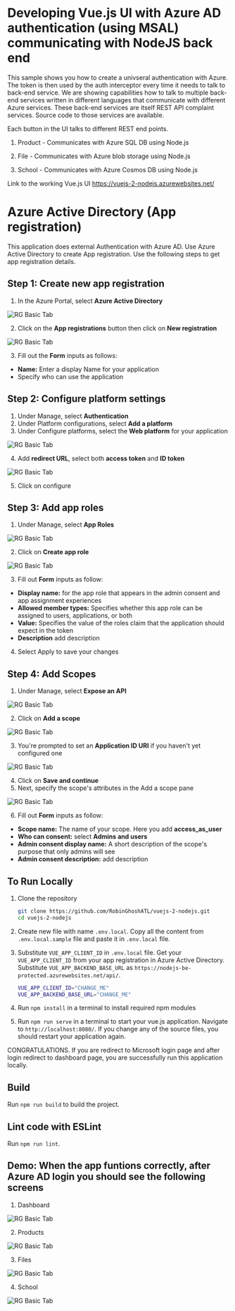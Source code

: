 # Developing Vue.js UI with Azure AD authentication (using MSAL) communicating with NodeJS back end

  This sample shows you how to create a univseral authentication with Azure. The token is then used by the auth interceptor every time it needs to talk to back-end service.
  We are showing capabilities how to talk to multiple back-end services written in different languages that communicate with different Azure services.
  These back-end services are itself REST API complaint services. Source code to those services are available.
   
  Each button in the UI talks to different REST end points.

   1. Product - Communicates with Azure SQL DB using Node.js

   1. File - Communicates with Azure blob storage using Node.js

   1. School - Communicates with Azure Cosmos DB using Node.js

Link to the working Vue.js UI
https://vuejs-2-nodejs.azurewebsites.net/

# Azure Active Directory (App registration)

This application does external Authentication with Azure AD. Use Azure Active Directory to create App registration. Use the following steps to get app registration details.
## Step 1: Create new app registration

1. In the Azure Portal, select **Azure Active Directory**

![RG Basic Tab](images/1.png)
&nbsp;

2. Click on the **App registrations** button then click on **New registration**

![RG Basic Tab](images/2.png) 
&nbsp;

3. Fill out the **Form** inputs as follows:
- **Name:** Enter a display Name for your application
- Specify who can use the application

## Step 2: Configure platform settings

1. Under Manage, select **Authentication**
2. Under Platform configurations, select **Add a platform**
3. Under Configure platforms, select the **Web platform** for your application

![RG Basic Tab](images/5.png) 
&nbsp;

4. Add **redirect URL**, select both **access token** and **ID token**

![RG Basic Tab](images/6.png)
&nbsp;

5. Click on configure

## Step 3: Add app roles

1. Under Manage, select **App Roles**

![RG Basic Tab](images/7.png)
&nbsp;

2. Click on **Create app role**

![RG Basic Tab](images/8.png)
&nbsp;

3. Fill out **Form** inputs as follow:
- **Display name:** for the app role that appears in the admin consent and app assignment experiences
- **Allowed member types:** Specifies whether this app role can be assigned to users, applications, or both
- **Value:** Specifies the value of the roles claim that the application should expect in the token
- **Description** add description
4. Select Apply to save your changes

## Step 4: Add Scopes

1. Under Manage, select **Expose an API**

![RG Basic Tab](images/9.png)
&nbsp;

2. Click on **Add a scope**

![RG Basic Tab](images/10.png)
&nbsp;

3. You're prompted to set an **Application ID URI** if you haven't yet configured one

![RG Basic Tab](images/11.png)
&nbsp;

4. Click on **Save and continue**
5. Next, specify the scope's attributes in the Add a scope pane

![RG Basic Tab](images/12.png)
&nbsp;

6. Fill out **Form** inputs as follow:
- **Scope name:** The name of your scope. Here you add **access_as_user**
- **Who can consent:** select **Admins and users**
- **Admin consent display name:** A short description of the scope's purpose that only admins will see
- **Admin consent description:** add description

## To Run Locally
1. Clone the repository

      ```bash
      git clone https://github.com/RobinGhoshATL/vuejs-2-nodejs.git
      cd vuejs-2-nodejs 
      ```
2. Create new file with name `.env.local`. Copy all the content from `.env.local.sample` file and paste it in `.env.local` file.

3. Substitute `VUE_APP_CLIENT_ID` in `.env.local` file.
Get your `VUE_APP_CLIENT_ID` from your app registration in Azure Active Directory.
Substitute `VUE_APP_BACKEND_BASE_URL` as `https://nodejs-be-protected.azurewebsites.net/api/`.

      ```bash
     VUE_APP_CLIENT_ID="CHANGE_ME"
     VUE_APP_BACKEND_BASE_URL="CHANGE_ME"

      ```   
4. Run `npm install` in a terminal to install required npm modules

5. Run `npm run serve` in a terminal to start your vue.js application.  Navigate to `http://localhost:8080/`. If you change any of the source files, you should restart your application again.

CONGRATULATIONS. If you are redirect to Microsoft login page and after login redirect to dashboard page, you are successfully run this application locally.

## Build

Run `npm run build` to build the project. 
## Lint code with ESLint

Run `npm run lint`.

## Demo: When the app funtions correctly, after Azure AD login you should see the following screens

1. Dashboard

![RG Basic Tab](vuedemo-1.png)
&nbsp;

2. Products

![RG Basic Tab](vuedemo-2.png)
&nbsp;

3. Files

![RG Basic Tab](vuedemo-3.png)
&nbsp;

4. School

![RG Basic Tab](vuedemo-4.png)
&nbsp;
